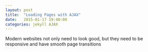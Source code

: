 ```yaml
---
layout: post
title:  "Loading Pages with AJAX"
date: 	2015-01-17 19:40:00
categories: jekyll AJAX 
---
```


Modern websites not only need to look good, but they need to be responsive and have smooth page transitions





